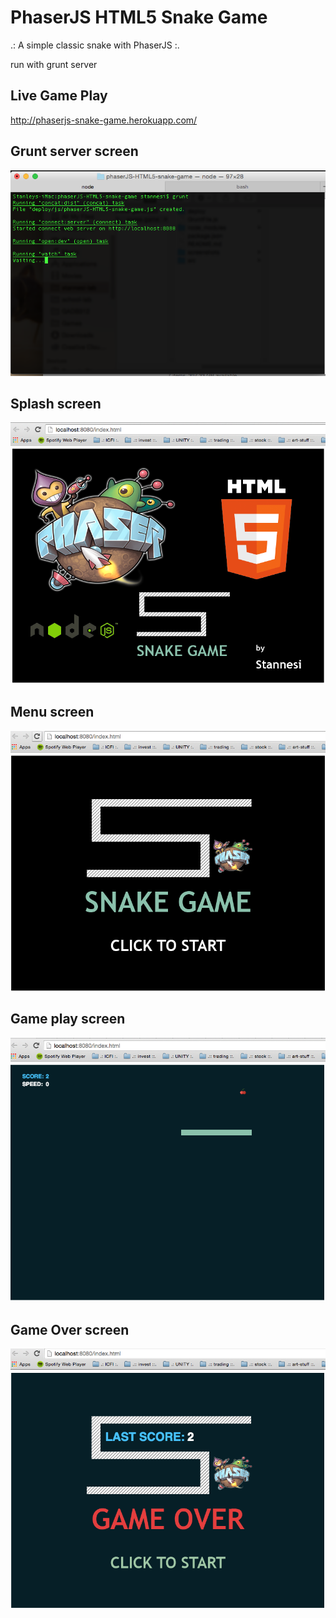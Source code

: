 # PhaserJS HTML5 Snake Game 

.: A simple classic snake with PhaserJS :.

run with grunt server

## Live Game Play
http://phaserjs-snake-game.herokuapp.com/

## Grunt server screen
<img border="0" width="624" id="Picture 1" src="https://github.com/stannesi/phaserJS-HTML5-snake-game/blob/master/screenshots/grunt-screen.png" />

## Splash screen
<img border="0" width="624" id="Picture 1" src="https://github.com/stannesi/phaserJS-HTML5-snake-game/blob/master/screenshots/splash.png" />

## Menu screen
<img border="0" width="624" id="Picture 1" src="https://github.com/stannesi/phaserJS-HTML5-snake-game/blob/master/screenshots/menu-screen.png" />

## Game play screen
<img border="0" width="624" id="Picture 1" src="https://github.com/stannesi/phaserJS-HTML5-snake-game/blob/master/screenshots/main-game.png" />

## Game Over screen
<img border="0" width="624" id="Picture 1" src="https://github.com/stannesi/phaserJS-HTML5-snake-game/blob/master/screenshots/game-over.png" />

